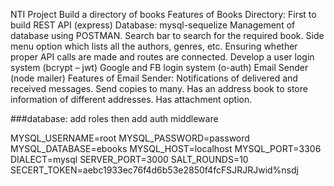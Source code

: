 NTI Project
Build a directory of books
Features of Books Directory:
First to build REST API (express)
Database: mysql-sequelize
Management of database using POSTMAN.
Search bar to search for the required book.
Side menu option which lists all the authors, genres, etc.
Ensuring whether proper API calls are made and routes are connected.
Develop a user login system (bcrypt – jwt)
Google and FB login system (o-auth)
Email Sender (node mailer)
Features of Email Sender:
Notifications of delivered and received messages.
Send copies to many.
Has an address book to store information of different addresses.
Has attachment option.


###database:
add roles then add auth middleware


MYSQL_USERNAME=root
MYSQL_PASSWORD=password
MYSQL_DATABASE=ebooks
MYSQL_HOST=localhost
MYSQL_PORT=3306
DIALECT=mysql
SERVER_PORT=3000
SALT_ROUNDS=10
SECERT_TOKEN=aebc1933ec76f4d6b53e2850f4fcFSJRJRJwid%nsdj